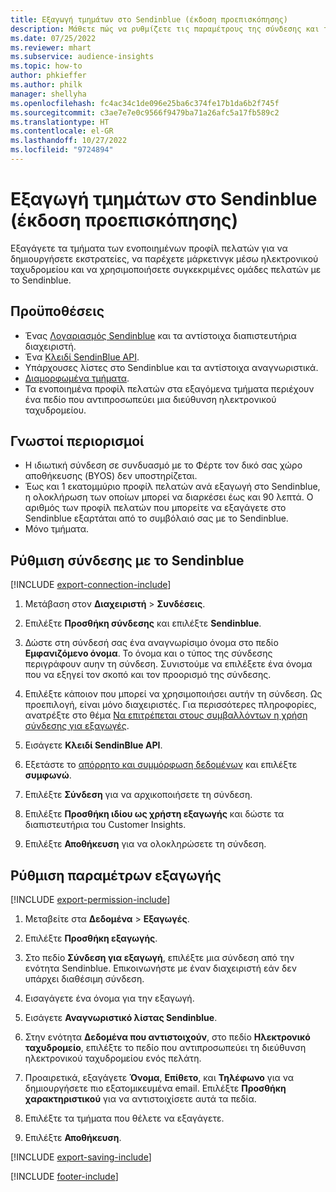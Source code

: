 ```yaml
---
title: Εξαγωγή τμημάτων στο Sendinblue (έκδοση προεπισκόπησης)
description: Μάθετε πώς να ρυθμίζετε τις παραμέτρους της σύνδεσης και της εξαγωγής στο Sendinblue.
ms.date: 07/25/2022
ms.reviewer: mhart
ms.subservice: audience-insights
ms.topic: how-to
author: phkieffer
ms.author: philk
manager: shellyha
ms.openlocfilehash: fc4ac34c1de096e25ba6c374fe17b1da6b2f745f
ms.sourcegitcommit: c3ae7e7e0c9566f9479ba71a26afc5a17fb589c2
ms.translationtype: HT
ms.contentlocale: el-GR
ms.lasthandoff: 10/27/2022
ms.locfileid: "9724894"
---
```

# <a name="export-segments-to-sendinblue-preview"></a>Εξαγωγή τμημάτων στο Sendinblue (έκδοση προεπισκόπησης)

Εξαγάγετε τα τμήματα των ενοποιημένων προφίλ πελατών για να δημιουργήσετε εκστρατείες, να παρέχετε μάρκετινγκ μέσω ηλεκτρονικού ταχυδρομείου και να χρησιμοποιήσετε συγκεκριμένες ομάδες πελατών με το Sendinblue.

## <a name="prerequisites"></a>Προϋποθέσεις

- Ένας [Λογαριασμός Sendinblue](https://www.sendinblue.com/) και τα αντίστοιχα διαπιστευτήρια διαχειριστή.
- Ένα [Κλειδί SendinBlue API](https://developers.sendinblue.com/docs/getting-started#:~:text=Get%20your%20API%20key&text=You%20can%20create%20one%20from,your%20settings%20This%20API%20key).
- Υπάρχουσες λίστες στο Sendinblue και τα αντίστοιχα αναγνωριστικά.
- [Διαμορφωμένα τμήματα](segments.md).
- Τα ενοποιημένα προφίλ πελατών στα εξαγόμενα τμήματα περιέχουν ένα πεδίο που αντιπροσωπεύει μια διεύθυνση ηλεκτρονικού ταχυδρομείου.

## <a name="known-limitations"></a>Γνωστοί περιορισμοί

- Η ιδιωτική σύνδεση σε συνδυασμό με το Φέρτε τον δικό σας χώρο αποθήκευσης (BYOS) δεν υποστηρίζεται.
- Έως και 1 εκατομμύριο προφίλ πελατών ανά εξαγωγή στο Sendinblue, η ολοκλήρωση των οποίων μπορεί να διαρκέσει έως και 90 λεπτά. Ο αριθμός των προφίλ πελατών που μπορείτε να εξαγάγετε στο Sendinblue εξαρτάται από το συμβόλαιό σας με το Sendinblue.
- Μόνο τμήματα.

## <a name="set-up-connection-to-sendinblue"></a>Ρύθμιση σύνδεσης με το Sendinblue

[!INCLUDE [export-connection-include](includes/export-connection-admn.md)]

1. Μετάβαση στον **Διαχειριστή** > **Συνδέσεις**.

1. Επιλέξτε **Προσθήκη σύνδεσης** και επιλέξτε **Sendinblue**.

1. Δώστε στη σύνδεσή σας ένα αναγνωρίσιμο όνομα στο πεδίο **Εμφανιζόμενο όνομα**. Το όνομα και ο τύπος της σύνδεσης περιγράφουν αυην τη σύνδεση. Συνιστούμε να επιλέξετε ένα όνομα που να εξηγεί τον σκοπό και τον προορισμό της σύνδεσης.

1. Επιλέξτε κάποιον που μπορεί να χρησιμοποιήσει αυτήν τη σύνδεση. Ως προεπιλογή, είναι μόνο διαχειριστές. Για περισσότερες πληροφορίες, ανατρέξτε στο θέμα [Να επιτρέπεται στους συμβαλλόντων η χρήση σύνδεσης για εξαγωγές](connections.md#allow-contributors-to-use-a-connection-for-exports).

1. Εισάγετε **Κλειδί SendinBlue API**.

1. Εξετάστε το [απόρρητο και συμμόρφωση δεδομένων](connections.md#data-privacy-and-compliance) και επιλέξτε **συμφωνώ**.

1. Επιλέξτε **Σύνδεση** για να αρχικοποιήσετε τη σύνδεση.

1. Επιλέξτε **Προσθήκη ιδίου ως χρήστη εξαγωγής** και δώστε τα διαπιστευτήρια του Customer Insights.

1. Επιλέξτε **Αποθήκευση** για να ολοκληρώσετε τη σύνδεση.

## <a name="configure-an-export"></a>Ρύθμιση παραμέτρων εξαγωγής

[!INCLUDE [export-permission-include](includes/export-permission.md)]

1. Μεταβείτε στα **Δεδομένα** > **Εξαγωγές**.

1. Επιλέξτε **Προσθήκη εξαγωγής**.

1. Στο πεδίο **Σύνδεση για εξαγωγή**, επιλέξτε μια σύνδεση από την ενότητα Sendinblue. Επικοινωνήστε με έναν διαχειριστή εάν δεν υπάρχει διαθέσιμη σύνδεση.

1. Εισαγάγετε ένα όνομα για την εξαγωγή.

1. Εισάγετε **Αναγνωριστικό λίστας Sendinblue**.

1. Στην ενότητα **Δεδομένα που αντιστοιχούν**, στο πεδίο **Ηλεκτρονικό ταχυδρομείο**, επιλέξτε το πεδίο που αντιπροσωπεύει τη διεύθυνση ηλεκτρονικού ταχυδρομείου ενός πελάτη.

1. Προαιρετικά, εξαγάγετε **Όνομα**, **Επίθετο**, και **Τηλέφωνο** για να δημιουργήσετε πιο εξατομικευμένα email. Επιλέξτε **Προσθήκη χαρακτηριστικού** για να αντιστοιχίσετε αυτά τα πεδία.

1. Επιλέξτε τα τμήματα που θέλετε να εξαγάγετε.

1. Επιλέξτε **Αποθήκευση**.

[!INCLUDE [export-saving-include](includes/export-saving.md)]

[!INCLUDE [footer-include](includes/footer-banner.md)]
